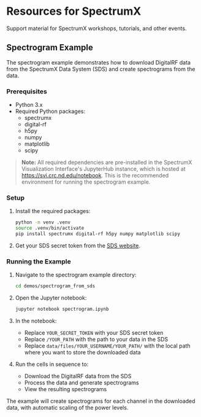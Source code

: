 # Resources for SpectrumX

Support material for SpectrumX workshops, tutorials, and other events.

## Spectrogram Example

The spectrogram example demonstrates how to download DigitalRF data from the SpectrumX Data System (SDS) and create spectrograms from the data.

### Prerequisites

- Python 3.x
- Required Python packages:
    - spectrumx
    - digital-rf
    - h5py
    - numpy
    - matplotlib
    - scipy

> **Note:** All required dependencies are pre-installed in the SpectrumX Visualization Interface's JupyterHub instance, which is hosted at <https://svi.crc.nd.edu/notebook>. This is the recommended environment for running the spectrogram example.

### Setup

1. Install the required packages:

    ```bash
    python -m venv .venv
    source .venv/bin/activate
    pip install spectrumx digital-rf h5py numpy matplotlib scipy
    ```

2. Get your SDS secret token from the [SDS website](https://sds.crc.nd.edu/users/generate-api-key/).

### Running the Example

1. Navigate to the spectrogram example directory:

    ```bash
    cd demos/spectrogram_from_sds
    ```

2. Open the Jupyter notebook:

    ```bash
    jupyter notebook spectrogram.ipynb
    ```

3. In the notebook:

   - Replace `YOUR_SECRET_TOKEN` with your SDS secret token
   - Replace `/YOUR_PATH` with the path to your data in the SDS
   - Replace `data/files/YOUR_USERNAME/YOUR_PATH/` with the local path where you want to store the downloaded data

4. Run the cells in sequence to:

   - Download the DigitalRF data from the SDS
   - Process the data and generate spectrograms
   - View the resulting spectrograms

The example will create spectrograms for each channel in the downloaded data, with automatic scaling of the power levels.
